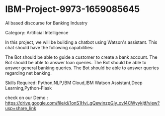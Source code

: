 # IBM-Project-9973-1659085645
AI based discourse for Banking Industry


Category: Artificial Intelligence

In this project, we will be building a chatbot using Watson's assistant. This chat should have the following capabilities:

The Bot should be able to guide a customer to create a bank account. The Bot should be able to answer loan queries. The Bot should be able to answer general banking queries. The Bot should be able to answer queries regarding net banking.

Skills Required: Python,NLP,IBM Cloud,IBM Watson Assistant,Deep Learning,Python-Flask

check on our Demo : https://drive.google.com/file/d/1onS1Hvi_gQewinzpGly_ovI4CWyykjtf/view?usp=share_link
